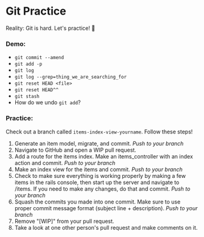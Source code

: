 # Git Practice

Reality: Git is hard. Let's practice! :tada:

### Demo:
* `git commit --amend`
* `git add -p`
* `git log`
* `git log --grep=thing_we_are_searching_for`
* `git reset HEAD <file>`
* `git reset HEAD^^`
* `git stash`
* How do we undo `git add`?

### Practice:

Check out a branch called `items-index-view-yourname`. Follow these steps!

1. Generate an item model, migrate, and commit. *Push to your branch*
2. Navigate to GitHub and open a WIP pull request.
3. Add a route for the items index. Make an items_controller with an index action and commit. *Push to your branch*
4. Make an index view for the items and commit. *Push to your branch*
5. Check to make sure everything is working properly by making a few items in the rails console, then start up the server and navigate to /items. If you need to make any changes, do that and commit. *Push to your branch*
6. Squash the commits you made into one commit. Make sure to use proper commit message format (subject line + description). *Push to your branch*
7. Remove "[WIP]" from your pull request.
8. Take a look at one other person's pull request and make comments on it.
